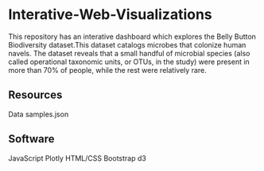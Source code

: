# Interative-Web-Visualizations

This repository has an interative dashboard which explores the Belly Button Biodiversity dataset.This dataset catalogs microbes that colonize human navels. 
The dataset reveals that a small handful of microbial species (also called operational taxonomic units, or OTUs, in the study) were present in more than 70% of people, while the rest were relatively rare.

## Resources
Data
samples.json

## Software
JavaScript
Plotly
HTML/CSS
Bootstrap 
d3
